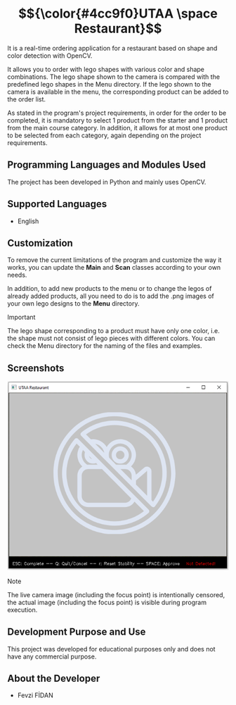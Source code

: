 # $${\color{#4cc9f0}UTAA \space Restaurant}$$
It is a real-time ordering application for a restaurant based on shape and color detection with OpenCV.

It allows you to order with lego shapes with various color and shape combinations. The lego shape shown to the camera is compared with the predefined lego shapes in the Menu directory. If the lego shown to the camera is available in the menu, the corresponding product can be added to the order list.

As stated in the program's project requirements, in order for the order to be completed, it is mandatory to select 1 product from the starter and 1 product from the main course category. In addition, it allows for at most one product to be selected from each category, again depending on the project requirements.

## Programming Languages and Modules Used
The project has been developed in Python and mainly uses OpenCV.

## Supported Languages
- English

## Customization
To remove the current limitations of the program and customize the way it works, you can update the **Main** and **Scan** classes according to your own needs.

In addition, to add new products to the menu or to change the legos of already added products, all you need to do is to add the .png images of your own lego designs to the **Menu** directory.

>[!Important]
>The lego shape corresponding to a product must have only one color, i.e. the shape must not consist of lego pieces with different colors.
>You can check the Menu directory for the naming of the files and examples.

## Screenshots
![Sample Screenshot 1](https://github.com/fevzifidan/UTAA_Restaurant/blob/main/Screenshots/utaa_restaurant_ss_1.png)

> [!Note]
> The live camera image (including the focus point) is intentionally censored, the actual image (including the focus point) is visible during program execution.

## Development Purpose and Use
This project was developed for educational purposes only and does not have any commercial purpose.

## About the Developer
- Fevzi FİDAN

